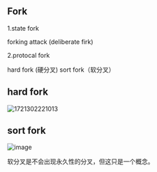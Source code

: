 ## Fork 

1.state fork 

  forking attack (deliberate firk)

2.protocal fork

  hard fork (硬分叉)
  sort fork（软分叉）

## hard fork  

![1721302221013](https://github.com/user-attachments/assets/3cfa99fb-84e8-4f63-b5c6-ff9bccd3e4d8)

## sort fork

![image](https://github.com/user-attachments/assets/10248d01-ec63-424d-835d-b7401d7f451f)

软分叉是不会出现永久性的分叉，但这只是一个概念。
